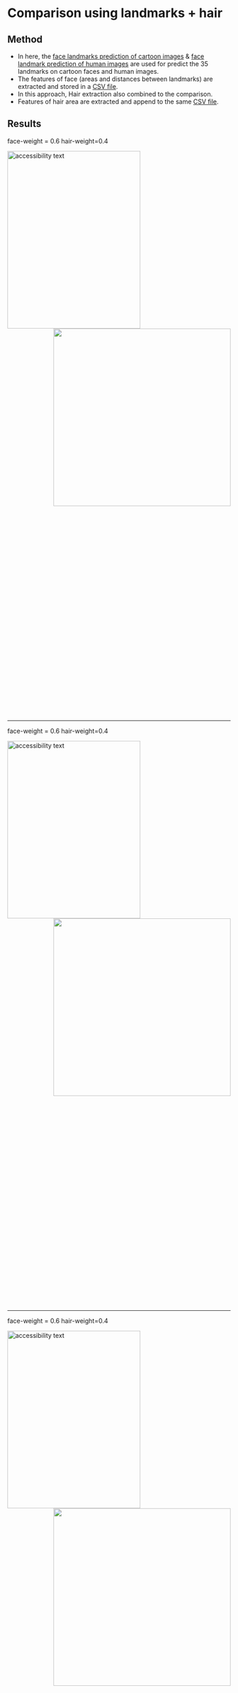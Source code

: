 # Comparison using landmarks + hair #

## Method ##
* In here, the [face landmarks prediction of cartoon images](https://github.com/PrasadM96/Doppelganger-Cartoon-CO425/tree/main/custom-dlib-lanmarks-predictor-cartoon-faces) & [face landmark prediction of human images](https://github.com/PrasadM96/Doppelganger-Cartoon-CO425/tree/main/custom-dlib-lanmarks-predictor-cartoon-faces) are used for predict the 35 landmarks on cartoon faces and human images.
* The features of face (areas and distances between landmarks) are extracted and stored in a [CSV file](https://github.com/PrasadM96/Doppelganger-Cartoon-CO425/blob/main/comparison_landmarks_and_hair/face/data7.csv).
* In this approach, Hair extraction also combined to the comparison.
* Features of hair area are extracted and append to the same [CSV file](https://github.com/PrasadM96/Doppelganger-Cartoon-CO425/blob/main/comparison_landmarks_and_hair/face/data7.csv).

## Results ##

<div style="height:1300">
 <p> face-weight = 0.6 hair-weight=0.4 </p>
<img src="https://github.com/PrasadM96/Doppelganger-Cartoon-CO425/blob/main/comparison_landmarks_and_hair/Results/Result1/Hiro_real2.jpg" width=300 height=400 alt="accessibility text">
 <span> <img align="right" src="https://github.com/PrasadM96/Doppelganger-Cartoon-CO425/blob/main/comparison_landmarks_and_hair/Results/Result1/hiro_result.png" height=400> </span>
</div>
<hr>
<div style="height:1300">
 <p> face-weight = 0.6 hair-weight=0.4 </p>
<img src="https://github.com/PrasadM96/Doppelganger-Cartoon-CO425/blob/main/comparison_landmarks_and_hair/Results/Result2/rapunzel_real5.jpg" width=300 height=400 alt="accessibility text">
 <span> <img align="right" src="https://github.com/PrasadM96/Doppelganger-Cartoon-CO425/blob/main/comparison_landmarks_and_hair/Results/Result2/Figure_1.png" height=400> </span>
</div>
<hr>

<div style="height:1300">
 <p> face-weight = 0.6 hair-weight=0.4 </p>
<img src="https://github.com/PrasadM96/Doppelganger-Cartoon-CO425/blob/main/comparison_landmarks_and_hair/Results/Result3/Prince_hans_real1.jpg" width=300 height=400 alt="accessibility text">
 <span> <img align="right" src="https://github.com/PrasadM96/Doppelganger-Cartoon-CO425/blob/main/comparison_landmarks_and_hair/Results/Result3/prince_hans.png" height=400> </span>
</div>
<hr>
<div style="height:1300">
 <p> face-weight = 0.8 hair-weight=0.2 </p>
<img src="https://github.com/PrasadM96/Doppelganger-Cartoon-CO425/blob/main/comparison_landmarks_and_hair/Results/Result10/alice.jpg" width=300 height=400 alt="accessibility text">
 <span> <img align="right" src="https://github.com/PrasadM96/Doppelganger-Cartoon-CO425/blob/main/comparison_landmarks_and_hair/Results/Result10/alice_match.png" height=400> </span>
</div>
<hr>
<div style="height:1300">
  <p> face-weight = 0.8 hair-weight=0.2 </p>
<img src="https://github.com/PrasadM96/Doppelganger-Cartoon-CO425/blob/main/comparison_landmarks_and_hair/Results/Result4/hiccup.jpg" width=300 height=400 alt="accessibility text">
 <span> <img align="right" src="https://github.com/PrasadM96/Doppelganger-Cartoon-CO425/blob/main/comparison_landmarks_and_hair/Results/Result4/hiccup_match.png" height=400> </span>
</div>
<hr>
<div style="height:1300">
  <p> face-weight = 0.8 hair-weight=0.2 </p>
<img src="https://github.com/PrasadM96/Doppelganger-Cartoon-CO425/blob/main/comparison_landmarks_and_hair/Results/Result5/eric.jpg" width=300 height=400 alt="accessibility text">
 <span> <img align="right" src="https://github.com/PrasadM96/Doppelganger-Cartoon-CO425/blob/main/comparison_landmarks_and_hair/Results/Result5/eric_match.png" height=400> </span>
</div>
<hr>
<div style="height:1300">
  <p> face-weight = 0.8 hair-weight=0.2 </p>
<img src="https://github.com/PrasadM96/Doppelganger-Cartoon-CO425/blob/main/comparison_landmarks_and_hair/Results/Result6/slivermist.jpg" width=300 height=400 alt="accessibility text">
 <span> <img align="right" src="https://github.com/PrasadM96/Doppelganger-Cartoon-CO425/blob/main/comparison_landmarks_and_hair/Results/Result6/slivermist_match.png" height=400> </span>
</div>
<hr>
<div style="height:1300">
  <p> face-weight = 0.8 hair-weight=0.2 </p>
<img src="https://github.com/PrasadM96/Doppelganger-Cartoon-CO425/blob/main/comparison_landmarks_and_hair/Results/Result7/jackfrost_2.jpg" width=300 height=400 alt="accessibility text">
 <span> <img align="right" src="https://github.com/PrasadM96/Doppelganger-Cartoon-CO425/blob/main/comparison_landmarks_and_hair/Results/Result7/jackfrost_2_match.png" height=400> </span>
</div>
<hr>
<div style="height:1300">
   <p> face-weight = 0.8 hair-weight=0.2 </p>
<img src="https://github.com/PrasadM96/Doppelganger-Cartoon-CO425/blob/main/comparison_landmarks_and_hair/Results/Result8/rapunzel.jpg" width=300 height=400 alt="accessibility text">
 <span> <img align="right" src="https://github.com/PrasadM96/Doppelganger-Cartoon-CO425/blob/main/comparison_landmarks_and_hair/Results/Result8/rapunzel_match.png" height=400> </span>
</div>
<hr>
<div style="height:1300">
   <p> face-weight = 0.8 hair-weight=0.2 </p>
<img src="https://github.com/PrasadM96/Doppelganger-Cartoon-CO425/blob/main/comparison_landmarks_and_hair/Results/Result9/images.jpg" width=300 height=400 alt="accessibility text">
 <span> <img align="right" src="https://github.com/PrasadM96/Doppelganger-Cartoon-CO425/blob/main/comparison_landmarks_and_hair/Results/Result9/images_match.png" height=400> </span>
</div>
<hr>

  
 ![picture alt](https://github.com/PrasadM96/Doppelganger-Cartoon-CO425/blob/main/comparison_landmarks_and_hair/Results/Result%209/abcd.PNG "Title is optional")
 <hr>
  
 ![picture alt](https://github.com/PrasadM96/Doppelganger-Cartoon-CO425/blob/main/comparison_landmarks_and_hair/Results/Result10/abcd.PNG "Title is optional")
